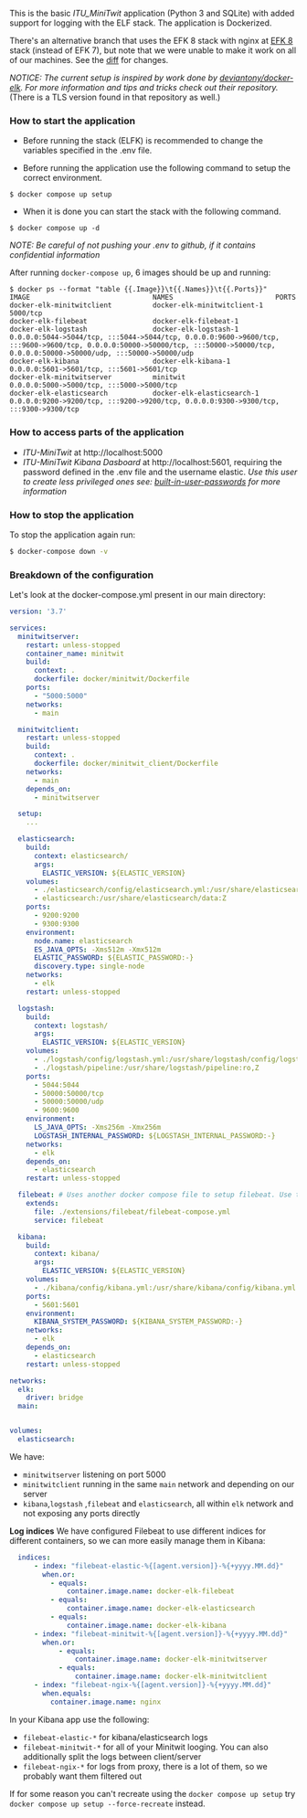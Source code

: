 This is the basic _ITU_MiniTwit_ application (Python 3 and SQLite) with added support for logging with the ELF stack. The application is Dockerized. 

There's an alternative branch that uses the EFK 8 stack with nginx at [EFK 8](https://github.com/itu-devops/itu-minitwit-logging/tree/efk-8) stack (instead of EFK 7), but note that we were unable to make it work on all of our machines. See the [diff](https://github.com/itu-devops/itu-minitwit-logging/commit/2d814fb3b216b2a6ab3d769f4915e7f5c371c52f) for changes.


*NOTICE:* _The current setup is inspired by work done by [deviantony/docker-elk](https://github.com/deviantony/docker-elk). For more information and tips and tricks check out their repository._ (There is a TLS version found in that repository as well.)

### How to start the application
  * Before running the stack (ELFK) is recommended to change the variables specified in the .env file.

  * Before running the application use the following command to setup the correct environment.
  ```console
  $ docker compose up setup
  ```

  * When it is done you can start the stack with the following command.
  ```console
  $ docker compose up -d
  ```

*NOTE:* _Be careful of not pushing your .env to github, if it contains confidential information_

After running `docker-compose up`, 6 images should be up and running:
```
$ docker ps --format "table {{.Image}}\t{{.Names}}\t{{.Ports}}"
IMAGE                              NAMES                         PORTS
docker-elk-minitwitclient          docker-elk-minitwitclient-1   5000/tcp
docker-elk-filebeat                docker-elk-filebeat-1         
docker-elk-logstash                docker-elk-logstash-1         0.0.0.0:5044->5044/tcp, :::5044->5044/tcp, 0.0.0.0:9600->9600/tcp, :::9600->9600/tcp, 0.0.0.0:50000->50000/tcp, :::50000->50000/tcp, 0.0.0.0:50000->50000/udp, :::50000->50000/udp
docker-elk-kibana                  docker-elk-kibana-1           0.0.0.0:5601->5601/tcp, :::5601->5601/tcp
docker-elk-minitwitserver          minitwit                      0.0.0.0:5000->5000/tcp, :::5000->5000/tcp
docker-elk-elasticsearch           docker-elk-elasticsearch-1    0.0.0.0:9200->9200/tcp, :::9200->9200/tcp, 0.0.0.0:9300->9300/tcp, :::9300->9300/tcp
```

### How to access parts of the application
  * _ITU-MiniTwit_ at http://localhost:5000
  * _ITU-MiniTwit Kibana Dasboard_ at http://localhost:5601, requiring the password defined in the .env file and the username elastic.
_Use this user to create less privileged ones see: [built-in-user-passwords](https://www.elastic.co/guide/en/elasticsearch/reference/current/built-in-users.html#set-built-in-user-passwords) for more information_


### How to stop the application
To stop the application again run:

```bash
$ docker-compose down -v
```

### Breakdown of the configuration
Let's look at the docker-compose.yml present in our main directory:
```yaml
version: '3.7'

services:
  minitwitserver:
    restart: unless-stopped
    container_name: minitwit
    build:
      context: .
      dockerfile: docker/minitwit/Dockerfile
    ports:
      - "5000:5000"
    networks:
      - main

  minitwitclient:
    restart: unless-stopped
    build:
      context: .
      dockerfile: docker/minitwit_client/Dockerfile
    networks:
      - main
    depends_on:
      - minitwitserver

  setup:
    ...

  elasticsearch:
    build:
      context: elasticsearch/
      args:
        ELASTIC_VERSION: ${ELASTIC_VERSION}
    volumes:
      - ./elasticsearch/config/elasticsearch.yml:/usr/share/elasticsearch/config/elasticsearch.yml:ro,Z
      - elasticsearch:/usr/share/elasticsearch/data:Z
    ports:
      - 9200:9200
      - 9300:9300
    environment:
      node.name: elasticsearch
      ES_JAVA_OPTS: -Xms512m -Xmx512m
      ELASTIC_PASSWORD: ${ELASTIC_PASSWORD:-}
      discovery.type: single-node
    networks:
      - elk
    restart: unless-stopped

  logstash:
    build:
      context: logstash/
      args:
        ELASTIC_VERSION: ${ELASTIC_VERSION}
    volumes:
      - ./logstash/config/logstash.yml:/usr/share/logstash/config/logstash.yml:ro,Z
      - ./logstash/pipeline:/usr/share/logstash/pipeline:ro,Z
    ports:
      - 5044:5044
      - 50000:50000/tcp
      - 50000:50000/udp
      - 9600:9600
    environment:
      LS_JAVA_OPTS: -Xms256m -Xmx256m
      LOGSTASH_INTERNAL_PASSWORD: ${LOGSTASH_INTERNAL_PASSWORD:-}
    networks:
      - elk
    depends_on:
      - elasticsearch
    restart: unless-stopped

  filebeat: # Uses another docker compose file to setup filebeat. Use this trick to enable other extensions if you want to.
    extends:
      file: ./extensions/filebeat/filebeat-compose.yml
      service: filebeat

  kibana:
    build:
      context: kibana/
      args:
        ELASTIC_VERSION: ${ELASTIC_VERSION}
    volumes:
      - ./kibana/config/kibana.yml:/usr/share/kibana/config/kibana.yml:ro,Z
    ports:
      - 5601:5601
    environment:
      KIBANA_SYSTEM_PASSWORD: ${KIBANA_SYSTEM_PASSWORD:-}
    networks:
      - elk
    depends_on:
      - elasticsearch
    restart: unless-stopped

networks:
  elk:
    driver: bridge
  main:


volumes:
  elasticsearch:

```

We have:
  * `minitwitserver` listening on port 5000
  * `minitwitclient` running in the same `main` network and depending on our server
  * `kibana`,`logstash` ,`filebeat` and `elasticsearch`, all within `elk` network and not exposing any ports directly

**Log indices**
We have configured Filebeat to use different indices for different containers, so we can more easily manage them in Kibana:

```yaml
  indices:
      - index: "filebeat-elastic-%{[agent.version]}-%{+yyyy.MM.dd}"
        when.or:
          - equals:
              container.image.name: docker-elk-filebeat
          - equals:
              container.image.name: docker-elk-elasticsearch
          - equals:
              container.image.name: docker-elk-kibana
      - index: "filebeat-minitwit-%{[agent.version]}-%{+yyyy.MM.dd}"
        when.or:
            - equals:
                container.image.name: docker-elk-minitwitserver
            - equals:
                container.image.name: docker-elk-minitwitclient
      - index: "filebeat-ngix-%{[agent.version]}-%{+yyyy.MM.dd}"
        when.equals:
          container.image.name: nginx
```

In your Kibana app use the following:
  * `filebeat-elastic-*` for kibana/elasticsearch logs
  * `filebeat-minitwit-*` for all of your Minitwit looging. You can also additionally split the logs between client/server
  * `filebeat-ngix-*` for logs from proxy, there is a lot of them, so we probably want them filtered out

If for some reason you can't recreate using the `docker compose up setup` try `docker compose up setup --force-recreate` instead. 
